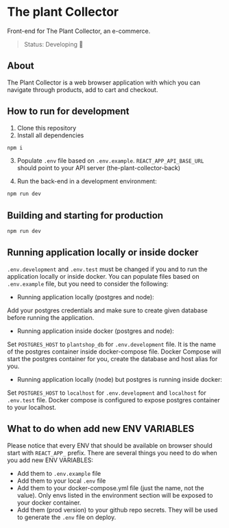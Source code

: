 # The plant Collector

Front-end for The Plant Collector, an e-commerce.

> Status: Developing 🚧

## About

The Plant Collector is a web browser application with which you can navigate through products, add to cart and checkout.

## How to run for development

1. Clone this repository
2. Install all dependencies

```bash
npm i
```

3. Populate `.env` file based on `.env.example`. `REACT_APP_API_BASE_URL` should point to your API server (the-plant-collector-back)

4. Run the back-end in a development environment:

```bash
npm run dev
```

## Building and starting for production

```bash
npm run dev
```

## Running application locally or inside docker

`.env.development` and `.env.test` must be changed if you and to run the application locally or inside docker. You can populate files based on `.env.example` file, but you need to consider the following:

- Running application locally (postgres and node):

Add your postgres credentials and make sure to create given database before running the application.

- Running application inside docker (postgres and node):

Set `POSTGRES_HOST` to `plantshop_db` for `.env.development` file. It is the name of the postgres container inside docker-compose file. Docker Compose will start the postgres container for you, create the database and host alias for you.

- Running application locally (node) but postgres is running inside docker:

Set `POSTGRES_HOST` to `localhost` for `.env.development` and `localhost` for `.env.test` file. Docker compose is configured to expose postgres container to your localhost.

## What to do when add new ENV VARIABLES

Please notice that every ENV that should be available on browser should start with `REACT_APP_` prefix. There are several things you need to do when you add new ENV VARIABLES:

- Add them to `.env.example` file
- Add them to your local `.env` file
- Add them to your docker-compose.yml file (just the name, not the value). Only envs listed in the environment section will be exposed to your docker container.
- Add them (prod version) to your github repo secrets. They will be used to generate the `.env` file on deploy.
